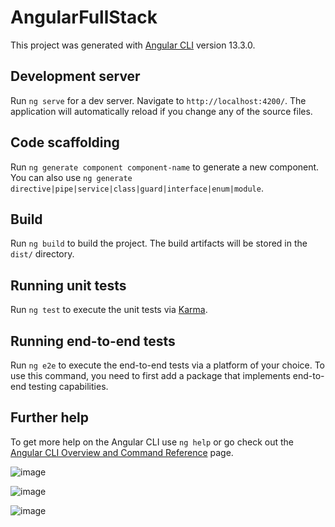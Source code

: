 # AngularFullStack

This project was generated with [Angular CLI](https://github.com/angular/angular-cli) version 13.3.0.

## Development server

Run `ng serve` for a dev server. Navigate to `http://localhost:4200/`. The application will automatically reload if you change any of the source files.

## Code scaffolding

Run `ng generate component component-name` to generate a new component. You can also use `ng generate directive|pipe|service|class|guard|interface|enum|module`.

## Build

Run `ng build` to build the project. The build artifacts will be stored in the `dist/` directory.

## Running unit tests

Run `ng test` to execute the unit tests via [Karma](https://karma-runner.github.io).

## Running end-to-end tests

Run `ng e2e` to execute the end-to-end tests via a platform of your choice. To use this command, you need to first add a package that implements end-to-end testing capabilities.

## Further help

To get more help on the Angular CLI use `ng help` or go check out the [Angular CLI Overview and Command Reference](https://angular.io/cli) page.

![image](https://user-images.githubusercontent.com/54638049/185407969-f4c1eb0a-39f5-499c-93e5-0cbf9fc3ad99.png)

![image](https://user-images.githubusercontent.com/54638049/185408097-d21aa46e-6b2e-4598-8435-d771fd3b6cb4.png)

![image](https://user-images.githubusercontent.com/54638049/185408240-a57fac0b-abcc-4844-80e2-b2b98bc87e01.png)
